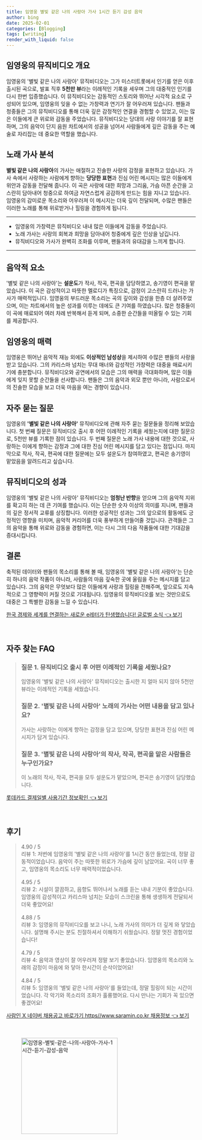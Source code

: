 ```yaml
---
title: 임영웅 별빛 같은 나의 사랑아 가사 1시간 듣기 감성 음악
author: bing
date: 2025-02-01
categories: [Blogging]
tags: [writing]
render_with_liquid: false
---
```



<h2 id='뮤직비디오 개요'>임영웅의 뮤직비디오 개요</h2>

<p>임영웅의 '별빛 같은 나의 사랑아' 뮤직비디오는 그가 미스터트롯에서 인기를 얻은 이후 출시된 곡으로, 발표 직후 <b>5천만 뷰</b>라는 이례적인 기록을 세우며 그의 대중적인 인기를 다시 한번 입증했습니다. 이 뮤직비디오는 감동적인 스토리와 뛰어난 시각적 요소로 구성되어 있으며, 임영웅의 잊을 수 없는 가창력과 연기가 잘 어우러져 있습니다. 팬들과 청중들은 그의 뮤직비디오를 통해 더욱 깊은 감정적인 연결을 경험할 수 있었고, 이는 많은 이들에게 큰 위로와 감동을 주었습니다. 뮤직비디오는 당대의 사랑 이야기를 잘 표현하며, 그의 음악이 단지 음원 차트에서의 성공을 넘어서 사람들에게 깊은 감동을 주는 예술로 자리잡는 데 중요한 역할을 했습니다.</p>

<h2 id='노래 가사 분석'>노래 가사 분석</h2>

<p><b>별빛 같은 나의 사랑아</b>의 가사는 애절하고 진솔한 사랑의 감정을 표현하고 있습니다. 가사 속에서 사랑하는 사람에게 향하는 <b>당당한 표현</b>과 진심 어린 메시지는 많은 이들에게 위안과 감동을 전달해 줍니다. 이 곡은 사랑에 대한 희망과 그리움, 가슴 아픈 순간을 고스란히 담아내어 청중으로 하여금 자연스럽게 공감하게 만드는 힘을 지니고 있습니다. 임영웅의 감미로운 목소리와 어우러져 이 메시지는 더욱 깊이 전달되며, 수많은 팬들은 이러한 노래를 통해 위로받거나 힐링을 경험하게 됩니다.</p>

<hr />

<ul>
    <li>임영웅의 가창력은 뮤직비디오 내내 많은 이들에게 감동을 주었습니다.</li>
    <li>노래 가사는 사랑의 회복과 희망을 담아내어 청중에게 깊은 인상을 남깁니다.</li>
    <li>뮤직비디오와 가사가 완벽히 조화를 이루며, 팬들과의 유대감을 느끼게 합니다.</li>
</ul>

<hr />

<h2 id='음악적 요소'>음악적 요소</h2>

<p>'별빛 같은 나의 사랑아'는 <b>설운도</b>가 작사, 작곡, 편곡을 담당하였고, 송기영이 편곡을 맡았습니다. 이 곡은 감성적이고 따뜻한 멜로디가 특징으로, 감정이 고스란히 드러나는 가사가 매력적입니다. 임영웅의 부드러운 목소리는 곡의 깊이와 감성을 한층 더 살려주었으며, 이는 차트에서의 높은 성과를 이루는 데에도 큰 기여를 하였습니다. 많은 청중들이 이 곡에 매료되어 여러 차례 반복해서 듣게 되며, 소중한 순간들을 떠올릴 수 있는 기회를 제공합니다.</p>

<h2 id='임영웅의 매력'>임영웅의 매력</h2>

<p>임영웅은 뛰어난 음악적 재능 외에도 <b>이상적인 남성상</b>을 제시하여 수많은 팬들의 사랑을 받고 있습니다. 그의 카리스마 넘치는 무대 매너와 감성적인 가창력은 대중을 매료시키기에 충분합니다. 뮤직비디오와 공연에서의 모습은 그의 매력을 극대화하며, 많은 이들에게 잊지 못할 순간들을 선사합니다. 팬들은 그의 음악과 외모 뿐만 아니라, 사람으로서의 진솔한 모습을 보고 더욱 마음을 여는 경향이 있습니다.</p>

<h2 id='Q&A'>자주 묻는 질문</h2>

<p>임영웅의 <b>'별빛 같은 나의 사랑아'</b> 뮤직비디오에 관해 자주 묻는 질문들을 정리해 보았습니다. 첫 번째 질문은 뮤직비디오 출시 후 어떤 이례적인 기록을 세웠는지에 대한 질문으로, 5천만 뷰를 기록한 점이 있습니다. 두 번째 질문은 노래 가사 내용에 대한 것으로, 사랑하는 이에게 향하는 감정과 그에 대한 진심 어린 메시지를 담고 있다는 점입니다. 마지막으로 작사, 작곡, 편곡에 대한 질문에는 모두 설운도가 참여하였고, 편곡은 송기영이 맡았음을 알려드리고 싶습니다.</p>

<h2 id='뮤직비디오의 성과'>뮤직비디오의 성과</h2>

<p>임영웅의 '별빛 같은 나의 사랑아' 뮤직비디오는 <b>엄청난 반향</b>을 얻으며 그의 음악적 지위를 확고히 하는 데 큰 기여를 했습니다. 이는 단순한 숫자 이상의 의미를 지니며, 팬들과의 깊은 정서적 교류를 상징합니다. 이러한 성공적인 성과는 그의 앞으로의 활동에도 긍정적인 영향을 미치며, 음악적 커리어를 더욱 풍부하게 만들어줄 것입니다. 관객들은 그의 음악을 통해 위로와 감동을 경험하면, 이는 다시 그의 다음 작품들에 대한 기대감을 증대시킵니다.</p>

<h2 id='결론'>결론</h2>

<p>축적된 데이터와 팬들의 목소리를 통해 볼 때, 임영웅의 '별빛 같은 나의 사랑아'는 단순히 하나의 음악 작품이 아니라, 사람들의 마음 깊숙한 곳에 울림을 주는 메시지를 담고 있습니다. 그의 음악은 무엇보다 많은 이들에게 사랑과 힐링을 전해주며, 앞으로도 지속적으로 그 영향력이 커질 것으로 기대됩니다. 임영웅의 뮤직비디오를 보는 것만으로도 대중은 그 특별한 감동을 느낄 수 있습니다.</p>


<p><a class="click-button" title="한국 경제와 세계를 연결하는 새로운 e레터가 탄생했습니다! 글로벌 소식" href="https://blackassets.github.io/posts/%ED%95%9C%EA%B5%AD-%EA%B2%BD%EC%A0%9C%EC%99%80-%EC%84%B8%EA%B3%84%EB%A5%BC-%EC%97%B0%EA%B2%B0%ED%95%98%EB%8A%94-%EC%83%88%EB%A1%9C%EC%9A%B4-e%EB%A0%88%ED%84%B0%EA%B0%80-%ED%83%84%EC%83%9D%ED%96%88%EC%8A%B5%EB%8B%88%EB%8B%A4!-%EA%B8%80%EB%A1%9C%EB%B2%8C-%EC%86%8C%EC%8B%9D/" rel="dofollow">한국 경제와 세계를 연결하는 새로운 e레터가 탄생했습니다! 글로벌 소식 👈 보기</a></p><br>
<h2 id='자주_찾는_FAQ'>자주 찾는 FAQ</h2>
<div itemscope="" itemtype="https://schema.org/FAQPage"> 
<blockquote> 
<div itemscope="" itemprop="mainEntity" itemtype="https://schema.org/Question"> 
<h3 itemprop="name">질문 1. 뮤직비디오 출시 후 어떤 이례적인 기록을 세웠나요?</h3> 
<div itemscope="" itemprop="acceptedAnswer" itemtype="https://schema.org/Answer"> 
<span itemprop="text"> 
<p>임영웅의 '별빛 같은 나의 사랑아' 뮤직비디오는 출시한 지 얼마 되지 않아 5천만 뷰라는 이례적인 기록을 세웠습니다.</p> 
</span> 
</div> 
</div> 

<div itemscope="" itemprop="mainEntity" itemtype="https://schema.org/Question"> 
<h3 itemprop="name">질문 2. '별빛 같은 나의 사랑아' 노래의 가사는 어떤 내용을 담고 있나요?</h3> 
<div itemscope="" itemprop="acceptedAnswer" itemtype="https://schema.org/Answer"> 
<span itemprop="text"> 
<p>가사는 사랑하는 이에게 향하는 감정을 담고 있으며, 당당한 표현과 진심 어린 메시지가 담겨 있습니다.</p> 
</span> 
</div> 
</div> 

<div itemscope="" itemprop="mainEntity" itemtype="https://schema.org/Question"> 
<h3 itemprop="name">질문 3. '별빛 같은 나의 사랑아'의 작사, 작곡, 편곡을 맡은 사람들은 누구인가요?</h3> 
<div itemscope="" itemprop="acceptedAnswer" itemtype="https://schema.org/Answer"> 
<span itemprop="text"> 
<p>이 노래의 작사, 작곡, 편곡을 모두 설운도가 맡았으며, 편곡은 송기영이 담당했습니다.</p> 
</span> 
</div> 
</div> 
</blockquote> 
</div>
<p><a class="click-button" title="롯데카드 결제일별 사용기간 정보확인" href="https://blackassets.github.io/posts/%EB%A1%AF%EB%8D%B0%EC%B9%B4%EB%93%9C-%EA%B2%B0%EC%A0%9C%EC%9D%BC%EB%B3%84-%EC%82%AC%EC%9A%A9%EA%B8%B0%EA%B0%84-%EC%A0%95%EB%B3%B4%ED%99%95%EC%9D%B8/" rel="dofollow">롯데카드 결제일별 사용기간 정보확인 👈 보기</a></p><br>
<h2 id='후기'>후기</h2>
<div itemscope itemtype="https://schema.org/Product">
  <blockquote>
  <div itemprop="review" itemscope itemtype="https://schema.org/Review">
      <div itemprop="reviewRating" itemscope itemtype="https://schema.org/Rating"> <span itemprop="ratingValue">4.90</span> / <span itemprop="bestRating">5</span> </div>
      <span itemprop="reviewBody">리뷰 1: 저번에 임영웅의 '별빛 같은 나의 사랑아'를 1시간 동안 들었는데, 정말 감동적이었습니다. 음악이 주는 따뜻한 위로가 가슴에 깊이 남았어요. 곡이 너무 좋고, 임영웅의 목소리도 너무 매력적이었습니다.</span>
  </div>
  <br>
  <div itemprop="review" itemscope itemtype="https://schema.org/Review">
      <div itemprop="reviewRating" itemscope itemtype="https://schema.org/Rating"> <span itemprop="ratingValue">4.95</span> / <span itemprop="bestRating">5</span> </div>
      <span itemprop="reviewBody">리뷰 2: 시설이 깔끔하고, 음향도 뛰어나서 노래를 듣는 내내 기분이 좋았습니다. 임영웅의 감성적이고 카리스마 넘치는 모습이 스크린을 통해 생생하게 전달되서 더욱 좋았어요!</span>
  </div>
  <br>
  <div itemprop="review" itemscope itemtype="https://schema.org/Review">
      <div itemprop="reviewRating" itemscope itemtype="https://schema.org/Rating"> <span itemprop="ratingValue">4.88</span> / <span itemprop="bestRating">5</span> </div>
      <span itemprop="reviewBody">리뷰 3: 임영웅의 뮤직비디오를 보고 나니, 노래 가사의 의미가 더 깊게 와 닿았습니다. 설명해 주시는 분도 친절하셔서 이해하기 쉬웠습니다. 정말 멋진 경험이었습니다!</span>
  </div>
  <br>
  <div itemprop="review" itemscope itemtype="https://schema.org/Review">
      <div itemprop="reviewRating" itemscope itemtype="https://schema.org/Rating"> <span itemprop="ratingValue">4.79</span> / <span itemprop="bestRating">5</span> </div>
      <span itemprop="reviewBody">리뷰 4: 음악과 영상이 잘 어우러져 정말 보기 좋았습니다. 임영웅의 목소리와 노래의 감정이 마음에 와 닿아 한시간이 순삭이었어요!</span>
  </div>
  <br>
  <div itemprop="review" itemscope itemtype="https://schema.org/Review">
      <div itemprop="reviewRating" itemscope itemtype="https://schema.org/Rating"> <span itemprop="ratingValue">4.84</span> / <span itemprop="bestRating">5</span> </div>
      <span itemprop="reviewBody">리뷰 5: 임영웅의 '별빛 같은 나의 사랑아'를 들었는데, 정말 힐링이 되는 시간이었습니다. 각 악기와 목소리의 조화가 훌륭했어요. 다시 만나는 기회가 꼭 있으면 좋겠어요!</span>
  </div>
  </blockquote>
</div>
<p><a class="click-button" title="사람인 X 네이버 채용공고 바로가기 https//www.saramin.co.kr 채용정보" href="https://blackassets.github.io/posts/%EC%82%AC%EB%9E%8C%EC%9D%B8-X-%EB%84%A4%EC%9D%B4%EB%B2%84-%EC%B1%84%EC%9A%A9%EA%B3%B5%EA%B3%A0-%EB%B0%94%EB%A1%9C%EA%B0%80%EA%B8%B0-httpswww.saramin.co.kr-%EC%B1%84%EC%9A%A9%EC%A0%95%EB%B3%B4/" rel="dofollow">사람인 X 네이버 채용공고 바로가기 https//www.saramin.co.kr 채용정보 👈 보기</a></p><br>
<figure class="image"><img src="https://blackassets.github.io/assets/img/thumbnail/임영웅-별빛-같은-나의-사랑아-가사-1시간-듣기-감성-음악.webp" alt="임영웅-별빛-같은-나의-사랑아-가사-1시간-듣기-감성-음악" width="256" height="256"></figure>